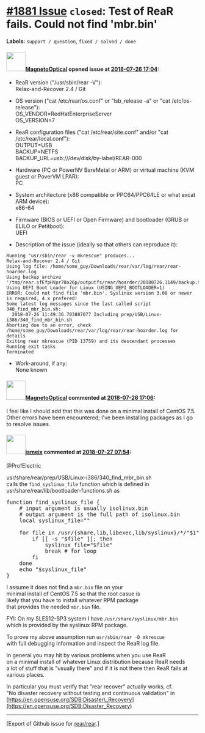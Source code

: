 [\#1881 Issue](https://github.com/rear/rear/issues/1881) `closed`: Test of ReaR fails. Could not find 'mbr.bin'
===============================================================================================================

**Labels**: `support / question`, `fixed / solved / done`

#### <img src="https://avatars.githubusercontent.com/u/6930610?u=96b6e6d797c2d52917a996adedde6c7fca7207e7&v=4" width="50">[MagnetoOptical](https://github.com/MagnetoOptical) opened issue at [2018-07-26 17:04](https://github.com/rear/rear/issues/1881):

-   ReaR version ("/usr/sbin/rear -V"):  
    Relax-and-Recover 2.4 / Git

-   OS version ("cat /etc/rear/os.conf" or "lsb\_release -a" or "cat
    /etc/os-release"):  
    OS\_VENDOR=RedHatEnterpriseServer  
    OS\_VERSION=7

-   ReaR configuration files ("cat /etc/rear/site.conf" and/or "cat
    /etc/rear/local.conf"):  
    OUTPUT=USB  
    BACKUP=NETFS  
    BACKUP\_URL=usb:///dev/disk/by-label/REAR-000

-   Hardware (PC or PowerNV BareMetal or ARM) or virtual machine (KVM
    guest or PoverVM LPAR):  
    PC

-   System architecture (x86 compatible or PPC64/PPC64LE or what excat
    ARM device):  
    x86-64

-   Firmware (BIOS or UEFI or Open Firmware) and bootloader (GRUB or
    ELILO or Petitboot):  
    UEFI

-   Description of the issue (ideally so that others can reproduce it):

<!-- -->

    Running "usr/sbin/rear -v mkrescue" produces...
    Relax-and-Recover 2.4 / Git
    Using log file: /home/some_guy/Downloads/rear/var/log/rear/rear-hoarder.log
    Using backup archive '/tmp/rear.sfEfpHVpr78o26p/outputfs/rear/hoarder/20180726.1149/backup.tar.gz'
    Using UEFI Boot Loader for Linux (USING_UEFI_BOOTLOADER=1)
    ERROR: Could not find file 'mbr.bin'. Syslinux version 3.08 or newer is required, 4.x prefered!
    Some latest log messages since the last called script 340_find_mbr_bin.sh:
      2018-07-26 11:49:36.703887077 Including prep/USB/Linux-i386/340_find_mbr_bin.sh
    Aborting due to an error, check /home/some_guy/Downloads/rear/var/log/rear/rear-hoarder.log for details
    Exiting rear mkrescue (PID 13759) and its descendant processes
    Running exit tasks
    Terminated

-   Work-around, if any:  
    None known

#### <img src="https://avatars.githubusercontent.com/u/6930610?u=96b6e6d797c2d52917a996adedde6c7fca7207e7&v=4" width="50">[MagnetoOptical](https://github.com/MagnetoOptical) commented at [2018-07-26 17:06](https://github.com/rear/rear/issues/1881#issuecomment-408166772):

I feel like I should add that this was done on a minimal install of
CentOS 7.5. Other errors have been encountered; I've been installing
packages as I go to resolve issues.

#### <img src="https://avatars.githubusercontent.com/u/1788608?u=925fc54e2ce01551392622446ece427f51e2f0ce&v=4" width="50">[jsmeix](https://github.com/jsmeix) commented at [2018-07-27 07:54](https://github.com/rear/rear/issues/1881#issuecomment-408341934):

@ProfElectric

usr/share/rear/prep/USB/Linux-i386/340\_find\_mbr\_bin.sh  
calls the `find_syslinux_file` function which is defined in  
usr/share/rear/lib/bootloader-functions.sh as

<pre>
function find_syslinux_file {
    # input argument is usually isolinux.bin
    # output argument is the full path of isolinux.bin
    local syslinux_file=""

    for file in /usr/{share,lib,libexec,lib/syslinux}/*/"$1" ; do
        if [[ -s "$file" ]]; then
            syslinux_file="$file"
            break # for loop
        fi
    done
    echo "$syslinux_file"
}
</pre>

I assume it does not find a `mbr.bin` file on your  
minimal install of CentOS 7.5 so that the root casue is  
likely that you have to install whatever RPM package  
that provides the needed `mbr.bin` file.

FYI: On my SLES12-SP3 system I have `/usr/share/syslinux/mbr.bin`  
which is provided by the syslinux RPM package.

To prove my above assumption run `usr/sbin/rear -D mkrescue`  
with full debugging information and inspect the ReaR log file.

In general you may hit by various problems when you use ReaR  
on a minimal install of whatever Linux distribution because ReaR needs  
a lot of stuff that is "usually there" and if it is not there then ReaR
fails at  
various places.

In particular you must verify that "rear recover" actually works, cf.  
"No disaster recovery without testing and continuous validation" in  
[https://en.opensuse.org/SDB:Disaster\_Recovery](https://en.opensuse.org/SDB:Disaster_Recovery)

------------------------------------------------------------------------

\[Export of Github issue for
[rear/rear](https://github.com/rear/rear).\]
